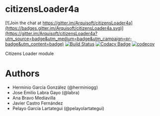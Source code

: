 # citizensLoader4a

[![Join the chat at https://gitter.im/Arquisoft/citizensLoader4a](https://badges.gitter.im/Arquisoft/citizensLoader4a.svg)](https://gitter.im/Arquisoft/citizensLoader4a?utm_source=badge&utm_medium=badge&utm_campaign=pr-badge&utm_content=badge)
[![Build Status](https://travis-ci.org/Arquisoft/citizensLoader4a.svg?branch=master)](https://travis-ci.org/Arquisoft/citizensLoader4a)
[![Codacy Badge](https://api.codacy.com/project/badge/Grade/e680327c40a44a6b8378a8171066e341)](https://www.codacy.com/app/jelabra/citizensLoader4a?utm_source=github.com&utm_medium=referral&utm_content=Arquisoft/citizensLoader4a&utm_campaign=badger)
[![codecov](https://codecov.io/gh/Arquisoft/citizensLoader4a/branch/master/graph/badge.svg)](https://codecov.io/gh/Arquisoft/citizensLoader4a)

Citizens Loader module

# Authors

- Herminio García González (@herminiogg)
- Jose Emilio Labra Gayo (@labra)
- Ana Bravo Mediavilla 
- Javier Castro Fernández 
- Pelayo García Lartategui (@pelayolartategui)
